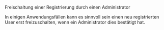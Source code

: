 Freischaltung einer Registrierung durch einen Administrator

In einigen Anwendungsfällen kann es sinnvoll sein einen neu registrierten User erst freizuschalten, wenn ein Administrator dies bestätigt hat.
